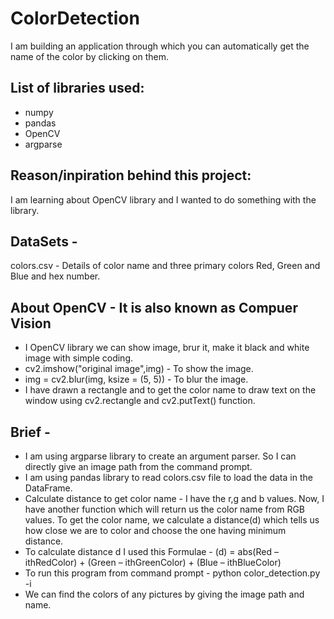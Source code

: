# ColorDetection
I am building an application through which you can automatically get the name of the color by clicking on them.


## List of libraries used:
* numpy
* pandas
* OpenCV
* argparse


## Reason/inpiration behind this project:
I am learning about OpenCV library and I wanted to do something with the library.


## DataSets -
colors.csv - Details of color name and three primary colors Red, Green and Blue and hex number.


## About OpenCV - It is also known as Compuer Vision 
* I OpenCV library we can show image, brur it, make it black and white image with simple coding.
* cv2.imshow("original image",img) - To show the image.
* img = cv2.blur(img, ksize = (5, 5)) - To blur the image.
* I have drawn a rectangle and to get the color name to draw text on the window using cv2.rectangle and cv2.putText() function.


## Brief - 
* I am using argparse library to create an argument parser. So I can directly give an image path from the command prompt.
* I am using pandas library to read colors.csv file to load the data in the DataFrame.
* Calculate distance to get color name - I have the r,g and b values. Now, I have another function which will return us the color name     from RGB values. To get the color name, we calculate a distance(d) which tells us how close we are to color and choose the one having   minimum distance.
* To calculate distance d I used this Formulae - (d) = abs(Red – ithRedColor) + (Green – ithGreenColor) + (Blue – ithBlueColor)
* To run this program from command prompt - python color_detection.py -i <add your image path here>
* We can find the colors of any pictures by giving the image path and name.
